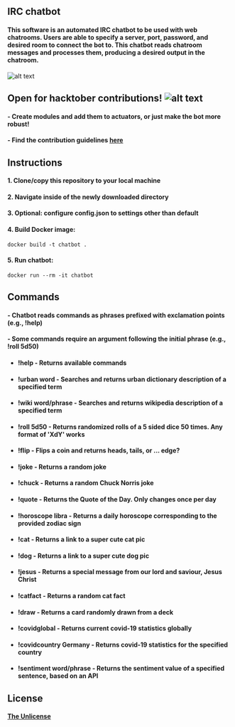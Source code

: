 ## IRC chatbot

#### This software is an automated IRC chatbot to be used with web chatrooms. Users are able to specify a server, port, password, and desired room to connect the bot to. This chatbot reads chatroom messages and processes them, producing a desired output in the chatroom.   

![alt text](https://i.imgur.com/dAwS00J.png)


## Open for hacktober contributions!       ![alt text](https://img.shields.io/github/contributors-anon/svimanet/chatbot)


#### - Create modules and add them to actuators, or just make the bot more robust!
#### - Find the contribution guidelines [here](docs/CONTRIBUTING.md)  
  

## Instructions

#### 1. Clone/copy this repository to your local machine

#### 2. Navigate inside of the newly downloaded directory

#### 3. Optional: configure config.json to settings other than default

#### 4. Build Docker image: 

```shell
docker build -t chatbot .
```
#### 5. Run chatbot:

```shell
docker run --rm -it chatbot
```

## Commands

#### - Chatbot reads commands as phrases prefixed with exclamation points (e.g., !help)
#### - Some commands require an argument following the initial phrase (e.g., !roll 5d50)
* #### **!help**  - Returns available commands
* #### **!urban word** - Searches and returns urban dictionary description of a specified term
* #### **!wiki word/phrase** - Searches and returns wikipedia description of a specified term
* #### **!roll 5d50** - Returns randomized rolls of a 5 sided dice 50 times. Any format of 'XdY' works
* #### **!flip** - Flips a coin and returns heads, tails, or ... edge?
* #### **!joke** - Returns a random joke
* #### **!chuck** - Returns a random Chuck Norris joke
* #### **!quote** - Returns the Quote of the Day. Only changes once per day
* #### **!horoscope libra** - Returns a daily horoscope corresponding to the provided zodiac sign
* #### **!cat** - Returns a link to a super cute cat pic
* #### **!dog** - Returns a link to a super cute dog pic
* #### **!jesus** - Returns a special message from our lord and saviour, Jesus Christ
* #### **!catfact** - Returns a random cat fact
* #### **!draw** - Returns a card randomly drawn from a deck
* #### **!covidglobal** - Returns current covid-19 statistics globally
* #### **!covidcountry Germany** - Returns covid-19 statistics for the specified country
* #### **!sentiment word/phrase** - Returns the sentiment value of a specified sentence, based on an API

## License
#### [The Unlicense](LICENSE)
